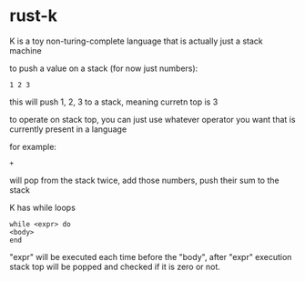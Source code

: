 # rust-k

K is a toy non-turing-complete language that is actually just a stack machine

to push a value on a stack (for now just numbers):
```
1 2 3
```
this will push 1, 2, 3 to a stack, meaning curretn top is 3

to operate on stack top, you can just use whatever operator you want that is currently present in a language

for example:
```
+
```
will pop from the stack twice, add those numbers, push their sum to the stack

K has while loops

```
while <expr> do
<body>
end
```

"expr" will be executed each time before the "body", after "expr" execution stack top will be popped
and checked if it is zero or not.
